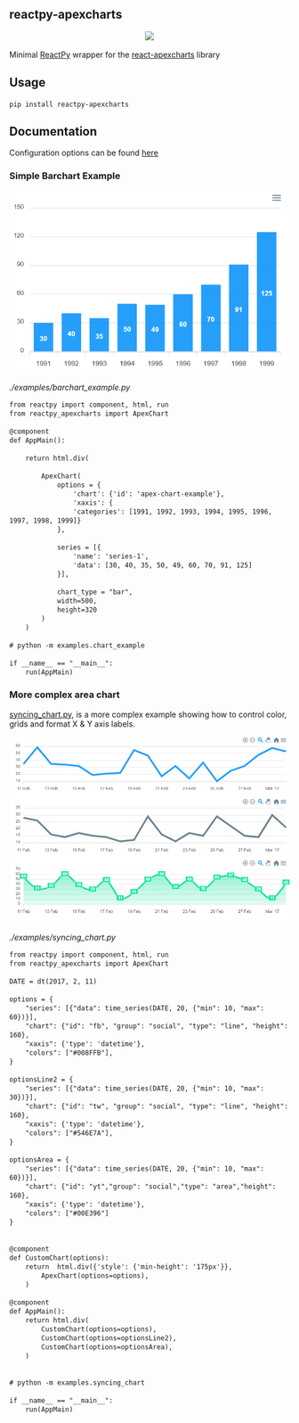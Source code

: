 ## reactpy-apexcharts

<p align="center"><img src="https://apexcharts.com/media/apexcharts-banner.png"></p>


 Minimal [ReactPy](https://reactpy.dev/docs/index.html) wrapper for the [react-apexcharts](https://github.com/apexcharts/react-apexcharts) library

## Usage

    pip install reactpy-apexcharts

## Documentation

Configuration options can be found [here](https://apexcharts.com/docs/react-charts/)

### Simple Barchart Example

![](./docs/img/barchart-example.png)

*./examples/barchart_example.py*
```
from reactpy import component, html, run
from reactpy_apexcharts import ApexChart

@component
def AppMain():

    return html.div(

        ApexChart(
            options = {
                'chart': {'id': 'apex-chart-example'},
                'xaxis': {
                'categories': [1991, 1992, 1993, 1994, 1995, 1996, 1997, 1998, 1999]}
            },

            series = [{
                'name': 'series-1',
                'data': [30, 40, 35, 50, 49, 60, 70, 91, 125]
            }],

            chart_type = "bar",
            width=500,
            height=320
        )
    )

# python -m examples.chart_example

if __name__ == "__main__":
    run(AppMain)
```

### More complex area chart

[syncing_chart.py](examples/syncing_chart.py), is a more complex example showing how to control color, grids and
format X & Y axis labels.

![](docs/img/syncing_charts.png)

*./examples/syncing_chart.py*
```
from reactpy import component, html, run
from reactpy_apexcharts import ApexChart

DATE = dt(2017, 2, 11)

options = {
    "series": [{"data": time_series(DATE, 20, {"min": 10, "max": 60})}],
    "chart": {"id": "fb", "group": "social", "type": "line", "height": 160},
    "xaxis": {'type': 'datetime'},
    "colors": ["#008FFB"],
}

optionsLine2 = {
    "series": [{"data": time_series(DATE, 20, {"min": 10, "max": 30})}],
    "chart": {"id": "tw", "group": "social", "type": "line", "height": 160},
    "xaxis": {'type': 'datetime'},
    "colors": ["#546E7A"],
}

optionsArea = {
    "series": [{"data": time_series(DATE, 20, {"min": 10, "max": 60})}],
    "chart": {"id": "yt","group": "social","type": "area","height": 160},
    "xaxis": {'type': 'datetime'},
    "colors": ["#00E396"]
}


@component
def CustomChart(options):
    return  html.div({'style': {'min-height': '175px'}},
        ApexChart(options=options),
    )

@component
def AppMain():
    return html.div(
        CustomChart(options=options),
        CustomChart(options=optionsLine2),
        CustomChart(options=optionsArea),
    )


# python -m examples.syncing_chart

if __name__ == "__main__":
    run(AppMain)
```
